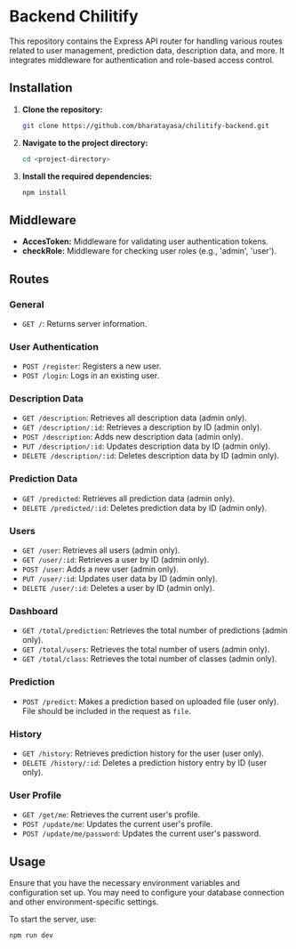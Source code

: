 # Backend Chilitify

This repository contains the Express API router for handling various routes related to user management, prediction data, description data, and more. It integrates middleware for authentication and role-based access control.

## Installation

1. **Clone the repository:**
    ```bash
    git clone https://github.com/bharatayasa/chilitify-backend.git
    ```

2. **Navigate to the project directory:**
    ```bash
    cd <project-directory>
    ```

3. **Install the required dependencies:**
    ```bash
    npm install
    ```

## Middleware

- **AccesToken:** Middleware for validating user authentication tokens.
- **checkRole:** Middleware for checking user roles (e.g., 'admin', 'user').

## Routes

### General

- `GET /`: Returns server information.

### User Authentication

- `POST /register`: Registers a new user.
- `POST /login`: Logs in an existing user.

### Description Data

- `GET /description`: Retrieves all description data (admin only).
- `GET /description/:id`: Retrieves a description by ID (admin only).
- `POST /description`: Adds new description data (admin only).
- `PUT /description/:id`: Updates description data by ID (admin only).
- `DELETE /description/:id`: Deletes description data by ID (admin only).

### Prediction Data

- `GET /predicted`: Retrieves all prediction data (admin only).
- `DELETE /predicted/:id`: Deletes prediction data by ID (admin only).

### Users

- `GET /user`: Retrieves all users (admin only).
- `GET /user/:id`: Retrieves a user by ID (admin only).
- `POST /user`: Adds a new user (admin only).
- `PUT /user/:id`: Updates user data by ID (admin only).
- `DELETE /user/:id`: Deletes a user by ID (admin only).

### Dashboard

- `GET /total/prediction`: Retrieves the total number of predictions (admin only).
- `GET /total/users`: Retrieves the total number of users (admin only).
- `GET /total/class`: Retrieves the total number of classes (admin only).

### Prediction

- `POST /predict`: Makes a prediction based on uploaded file (user only). File should be included in the request as `file`.

### History

- `GET /history`: Retrieves prediction history for the user (user only).
- `DELETE /history/:id`: Deletes a prediction history entry by ID (user only).

### User Profile

- `GET /get/me`: Retrieves the current user's profile.
- `POST /update/me`: Updates the current user's profile.
- `POST /update/me/password`: Updates the current user's password.

## Usage

Ensure that you have the necessary environment variables and configuration set up. You may need to configure your database connection and other environment-specific settings.

To start the server, use:

```bash
npm run dev 
